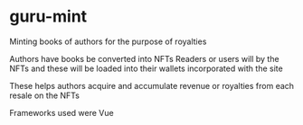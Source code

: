 # guru-mint
Minting books of authors for the purpose of royalties

Authors have books be converted into NFTs
Readers or users will by the NFTs and these will be loaded into their wallets incorporated with the site 

These helps authors acquire and accumulate revenue or royalties from each resale on the NFTs

Frameworks used were Vue
